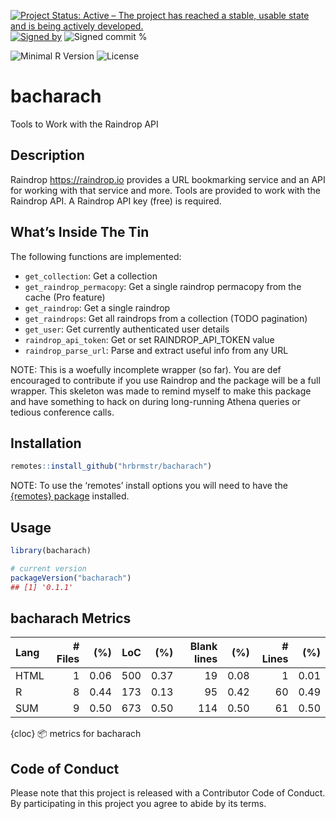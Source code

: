 
[![Project Status: Active – The project has reached a stable, usable
state and is being actively
developed.](https://www.repostatus.org/badges/latest/active.svg)](https://www.repostatus.org/#active)
[![Signed
by](https://img.shields.io/badge/Keybase-Verified-brightgreen.svg)](https://keybase.io/hrbrmstr)
![Signed commit
%](https://img.shields.io/badge/Signed_Commits-25%25-lightgrey.svg)

![Minimal R
Version](https://img.shields.io/badge/R%3E%3D-3.2.0-blue.svg)
![License](https://img.shields.io/badge/License-MIT-blue.svg)

# bacharach

Tools to Work with the Raindrop API

## Description

Raindrop <https://raindrop.io> provides a URL bookmarking service and an
API for working with that service and more. Tools are provided to work
with the Raindrop API. A Raindrop API key (free) is required.

## What’s Inside The Tin

The following functions are implemented:

- `get_collection`: Get a collection
- `get_raindrop_permacopy`: Get a single raindrop permacopy from the
  cache (Pro feature)
- `get_raindrop`: Get a single raindrop
- `get_raindrops`: Get all raindrops from a collection (TODO pagination)
- `get_user`: Get currently authenticated user details
- `raindrop_api_token`: Get or set RAINDROP_API_TOKEN value
- `raindrop_parse_url`: Parse and extract useful info from any URL

NOTE: This is a woefully incomplete wrapper (so far). You are def
encouraged to contribute if you use Raindrop and the package will be a
full wrapper. This skeleton was made to remind myself to make this
package and have something to hack on during long-running Athena queries
or tedious conference calls.

## Installation

``` r
remotes::install_github("hrbrmstr/bacharach")
```

NOTE: To use the ‘remotes’ install options you will need to have the
[{remotes} package](https://github.com/r-lib/remotes) installed.

## Usage

``` r
library(bacharach)

# current version
packageVersion("bacharach")
## [1] '0.1.1'
```

## bacharach Metrics

| Lang | \# Files |  (%) | LoC |  (%) | Blank lines |  (%) | \# Lines |  (%) |
|:-----|---------:|-----:|----:|-----:|------------:|-----:|---------:|-----:|
| HTML |        1 | 0.06 | 500 | 0.37 |          19 | 0.08 |        1 | 0.01 |
| R    |        8 | 0.44 | 173 | 0.13 |          95 | 0.42 |       60 | 0.49 |
| SUM  |        9 | 0.50 | 673 | 0.50 |         114 | 0.50 |       61 | 0.50 |

{cloc} 📦 metrics for bacharach

## Code of Conduct

Please note that this project is released with a Contributor Code of
Conduct. By participating in this project you agree to abide by its
terms.
